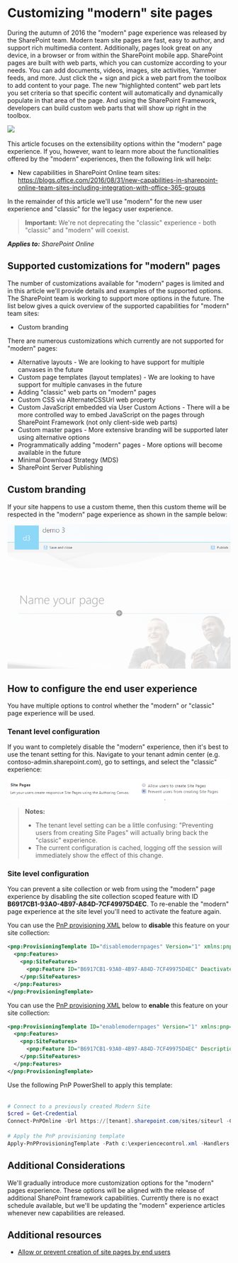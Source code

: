 # Customizing "modern" site pages
During the autumn of 2016 the "modern" page experience was released by the SharePoint team. Modern team site pages are fast, easy to author, and support rich multimedia content. Additionally, pages look great on any device, in a browser or from within the SharePoint mobile app. SharePoint pages are built with web parts, which you can customize according to your needs. You can add documents, videos, images, site activities, Yammer feeds, and more. Just click the + sign and pick a web part from the toolbox to add content to your page. The new “highlighted content” web part lets you set criteria so that specific content will automatically and dynamically populate in that area of the page. And using the SharePoint Framework, developers can build custom web parts that will show up right in the toolbox.

![](https://blogs.office.com/wp-content/uploads/2016/08/New-capabilities-in-SharePoint-Online-team-sites-including-integration-with-Office-365-Groups-1.gif)

This article focuses on the extensibility options within the "modern" page experience. If you, however, want to learn more about the functionalities offered by the "modern" experiences, then the following link will help:
 - New capabilities in SharePoint Online team sites: https://blogs.office.com/2016/08/31/new-capabilities-in-sharepoint-online-team-sites-including-integration-with-office-365-groups

In the remainder of this article we'll use "modern" for the new user experience and "classic" for the legacy user experience. 

>**Important:** 
We're not deprecating the "classic" experience - both "classic" and "modern" will coexist.

_**Applies to:** SharePoint Online_


## Supported customizations for "modern" pages
The number of customizations available for "modern" pages is limited and in this article we'll provide details and examples of the supported options. The SharePoint team is working to support more options in the future. The list below gives a quick overview of the supported capabilities for "modern" team sites:
 - Custom branding

There are numerous customizations which currently are not supported for "modern" pages:
 - Alternative layouts -  We are looking to have support for multiple canvases in the future
 - Custom page templates (layout templates) - We are looking to have support for multiple canvases in the future
 - Adding "classic" web parts on "modern" pages
 - Custom CSS via AlternateCSSUrl web property
 - Custom JavaScript embedded via User Custom Actions - There will a be more controlled way to embed JavaScript on the pages through SharePoint Framework (not only client-side web parts)
 - Custom master pages - More extensive branding will be supported later using alternative options
 - Programmatically adding "modern" pages - More options will become available in the future
 - Minimal Download Strategy (MDS)
 - SharePoint Server Publishing

## Custom branding
<a name="themingimpact"> </a>
If your site happens to use a custom theme, then this custom theme will be respected in the "modern" page experience as shown in the sample below:

![Modern page with custom branding coming from theme settings](media/modern-experiences/modern-page-with-custom-theme.png)

## How to configure the end user experience
<a name="configuremodernpages"> </a>
You have multiple options to control whether the "modern" or "classic" page experience will be used. 

### Tenant level configuration
If you want to completely disable the "modern" experience, then it's best to use the tenant setting for this. Navigate to your tenant admin center (e.g. contoso-admin.sharepoint.com), go to settings, and select the "classic" experience:

![Site Pages section in the SharePoint tenant scoped settings in admin UI](media/modern-experiences/site-pages-setting-admin-ui.png)

>**Notes:**
> - The tenant level setting can be a little confusing: "Preventing users from creating Site Pages" will actually bring back the "classic" experience.
> - The current configuration is cached, logging off the session will immediately show the effect of this change.

### Site level configuration
You can prevent a site collection or web from using the "modern" page experience by disabling the site collection scoped feature with ID **B6917CB1-93A0-4B97-A84D-7CF49975D4EC**. To re-enable the "modern" page experience at the site level you'll need to activate the feature again.

You can use the [PnP provisioning XML](https://msdn.microsoft.com/en-us/pnp_articles/pnp-provisioning-engine-and-the-core-library) below to **disable** this feature on your site collection:

```XML
<pnp:ProvisioningTemplate ID="disablemodernpages" Version="1" xmlns:pnp="http://schemas.dev.office.com/PnP/2015/12/ProvisioningSchema">
  <pnp:Features>
    <pnp:SiteFeatures>
      <pnp:Feature ID="B6917CB1-93A0-4B97-A84D-7CF49975D4EC" Deactivate="true" Description="Disable modern list experience"/>
    </pnp:SiteFeatures>
  </pnp:Features>
</pnp:ProvisioningTemplate>
```

You can use the [PnP provisioning XML](https://msdn.microsoft.com/en-us/pnp_articles/pnp-provisioning-engine-and-the-core-library) below to **enable** this feature on your site collection:

```XML
<pnp:ProvisioningTemplate ID="enablemodernpages" Version="1" xmlns:pnp="http://schemas.dev.office.com/PnP/2015/12/ProvisioningSchema">
  <pnp:Features>
    <pnp:SiteFeatures>
      <pnp:Feature ID="B6917CB1-93A0-4B97-A84D-7CF49975D4EC" Description="Disable modern list experience"/>
    </pnp:SiteFeatures>
  </pnp:Features>
</pnp:ProvisioningTemplate>
```

Use the following PnP PowerShell to apply this template:

```PowerShell

# Connect to a previously created Modern Site
$cred = Get-Credential
Connect-PnPOnline -Url https://[tenant].sharepoint.com/sites/siteurl -Credentials $cred

# Apply the PnP provisioning template
Apply-PnPProvisioningTemplate -Path c:\experiencecontrol.xml -Handlers Features

```

## Additional Considerations
<a name="sectionSection22"> </a>

We'll gradually introduce more customization options for the "modern" pages experience. These options will be aligned with the release of additional SharePoint framework capabilities. Currently there is no exact schedule available, but we'll be updating the "modern" experience articles whenever new capabilities are released.

## Additional resources
<a name="bk_addresources"> </a>

 - [Allow or prevent creation of site pages by end users](https://support.office.com/en-us/article/Allow-or-prevent-creation-of-site-pages-by-end-users-c41d9cc8-c5c0-46b4-8b87-ea66abc6e63b?ui=en-US&rs=en-US&ad=US)

